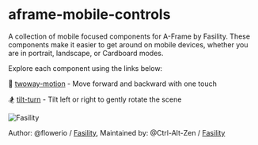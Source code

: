 # aframe-mobile-controls

A collection of mobile focused components for A-Frame by Fasility. These components make it easier to get around on mobile devices, whether you are in portrait, landscape, or Cardboard modes. 

Explore each component using the links below:

:aerial_tramway: [twoway-motion](components/twoway-motion/README.md) - Move forward and backward with one touch

:snowboarder: [tilt-turn](components/tilt-turn/README.md) - Tilt left or right to gently rotate the scene 

![Fasility](http://www.fasility.com/images/fasility.png "Fasility, LLC")

Author: @flowerio / [Fasility](https://www.fasility.com/), Maintained by: @Ctrl-Alt-Zen / [Fasility](https://www.fasility.com/) 
